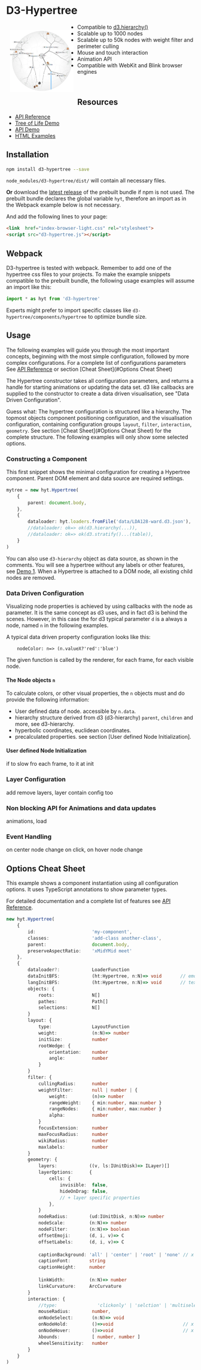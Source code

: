 <!--
<p align="justify">
<p align="center">
<a href="https://glouwa.github.io/d3-hypertree/">
  <img src="docs/img/screenshot-light-github.png?raw=true">
</a>
</p>
</p>
-->

<!--
<iframe width="590" height="590" src="https://glouwa.github.io/" frameborder="0" allowfullscreen="allowfullscreen"></iframe>

<iframe width="560" height="315" src="http://www.youtube.com/embed/t6kxOXOJj8E" frameborder="0" allowfullscreen="allowfullscreen"></iframe>
-->

# D3-Hypertree
<!--
<p align="justify">
<p align="center">
A Scalable Intercative Web Component for Hyperbolic Tree Visualisations.
</p>
</p>
-->

<a href="https://glouwa.github.io/d3-hypertree/"><img 
src="docs/img/screenshot-light-github.png?raw=true" width="170" align="left" hspace="10" vspace="16"></a>

- Compatible to [d3.hierarchy()](https://github.com/d3/d3-hierarchy#hierarchy) 
- Scalable up to 1000 nodes
- Scalable up to 50k nodes with weight filter and perimeter culling
- Mouse and touch interaction  
- Animation API 
- Compatible with WebKit and Blink browser engines
<br>



## Resources
- [API Reference](https://github.com/glouwa/d3-hypertree/blob/master/docs/readme.md)
- [Tree of Life Demo](https://hyperbolic-tree-of-life.github.io/)
- [API Demo](https://glouwa.github.io/d3-hypertree-examples/examples-html/mouse-events/)
- [HTML Examples](https://github.com/glouwa/d3-hypertree-examples/)

## Installation
```bash
npm install d3-hypertree --save
```
`node_modules/d3-hypertree/dist/` will contain all necessary files.

<b>Or</b> download the [latest release](https://cdn.jsdelivr.net/npm/d3-hypertree@1.1.0/dist/)
of the prebuilt bundle if npm is not used. 
The prebuilt bundle declares the global variable `hyt`, 
therefore an import as in the Webpack example below is not necessary.



And add the following lines to your page:
```html
<link  href="index-browser-light.css" rel="stylesheet">
<script src="d3-hypertree.js"></script>
```

## Webpack
D3-hypertree is tested with webpack. 
Remember to add one of the hypertree css files to your projects.
To make the example snippets compatible to the prebuilt bundle,
the following usage examples will assume an import like this:  
```typescript
import * as hyt from 'd3-hypertree'
```
Experts might prefer to import specific classes like `d3-hypertree/components/hypertree` to optimize bundle size.

## Usage
The following examples will guide you through the most important concepts, 
beginning with the most simple configuration, followed by more complex configurations.
For a complete list of configurations parameters 
See [API Reference](https://github.com/glouwa/d3-hypertree/blob/master/docs/readme.md) 
or section [Cheat Sheet](#Options Cheat Sheet)

The Hypertree constructor takes all configuration parameters, 
and returns a handle for starting animations or updating the data set.
d3 like callbacks are supplied to the constructor to create a data driven visualisation, 
see "Data Driven Configuration".

Guess what: The hypertree configuration is structured like a hierarchy.
The topmost objects component positioning configuration, 
and the visualisation configuration, 
containing configuration groups `layout`, `filter`, `interaction`, `geometry`.
See section [Cheat Sheet](#Options Cheat Sheet) for the complete structure.
The following examples will only show some selected options.

### Constructing a Component
This first snippet shows the minimal configuration for creating a Hypertree component.
Parent DOM element and data source are required settings.
```typescript
mytree = new hyt.Hypertree(
    {
        parent: document.body,        
    },
    {        
        dataloader: hyt.loaders.fromFile('data/LDA128-ward.d3.json'),
        //dataloader: ok=> ok(d3.hierarchy(...)),
        //dataloader: ok=> ok(d3.stratify()...(table)),        
    }
)
```
You can also use `d3-hierarchy` object as data source, as shown in the comments.
You will see a hypertree without any labels or other features, see [Demo 1](). 
When a Hypertree is attached to a DOM node, all existing child nodes are removed.

### Data Driven Configuration
Visualizing node properties is achieved by using callbacks with the node as parameter.
It is the same concept as d3 uses, and in fact d3 is behind the scenes. 
However, in this case the for d3 typical parameter `d` is a always a node,
named `n` in the following examples.

A typical data driven property configuration looks like this:
```
    nodeColor: n=> (n.valueX?'red':'blue')
```
The given function is called by the renderer, for each frame, for each visible node.

#### The Node objects `n`
To calculate colors, or other visual properties, the `n` objects must and do provide 
the following information: 
-   User defined data of node. accessible by `n.data`.
-   hierarchy structure derived from d3 (d3-hierarchy) `parent`, `children` and more,
    see d3-hierarchy.
-   hyperbolic coordinates, euclidean coordinates. 
-   precalculated properties. see section [User defined Node Initialization].


#### User defined Node Initialization
if to slow fro each frame, to it at init

### Layer Configuration 
add remove layers, layer contain config too

### Non blocking API for Animations and data updates
animations, load

### Event Handling
on center node change on click, on hover node change

## Options Cheat Sheet

This example shows a component instantiation using all configuration options. 
It uses TypeScript annotations to show parameter types.

For detailed documentation and a complete list of features see 
[API Reference](https://github.com/glouwa/d3-hypertree/blob/master/docs/readme.md).

```typescript
new hyt.Hypertree(
    {
        id:                     'my-component',
        classes:                'add-class another-class',
        parent:                 document.body,        
        preserveAspectRatio:    'xMidYMid meet'
    },
    {
        dataloader?:            LoaderFunction   
        dataInitBFS:            (ht:Hypertree, n:N)=> void       // emoji, imghref
        langInitBFS:            (ht:Hypertree, n:N)=> void       // text, wiki, clickable, cell,
        objects: {
            roots:              N[]
            pathes:             Path[]
            selections:         N[]    
        }
        layout: {
            type:               LayoutFunction
            weight:             (n:N)=> number
            initSize:           number
            rootWedge: {
                orientation:    number
                angle:          number
            }
        }
        filter: {
            cullingRadius:      number
            weightFilter:       null | number | {            
                weight:         (n)=> number
                rangeWeight:    { min:number, max:number }
                rangeNodes:     { min:number, max:number }
                alpha:          number
            }
            focusExtension:     number
            maxFocusRadius:     number
            wikiRadius:         number
            maxlabels:          number       
        }       
        geometry: {        
            layers:            ((v, ls:IUnitDisk)=> ILayer)[]
            layerOptions:      {
                cells: {
                    invisible:  false,
                    hideOnDrag: false,
                    // + layer specific properties 
                },
            }
            nodeRadius:        (ud:IUnitDisk, n:N)=> number
            nodeScale:         (n:N)=> number
            nodeFilter:        (n:N)=> boolean
            offsetEmoji:       (d, i, v)=> C
            offsetLabels:      (d, i, v)=> C

            captionBackground: 'all' | 'center' | 'root' | 'none' // x 
            captionFont:       string
            captionHeight:     number

            linkWidth:         (n:N)=> number
            linkCurvature:     ArcCurvature
        }
        interaction: {          
            //type:               'clickonly' | 'selction' | 'multiselection' | centernodeselectable'
            mouseRadius:        number,
            onNodeSelect:       (n:N)=> void
            onNodeHold:         ()=>void                          // x 
            onNodeHover:        ()=>void                          // x 
            λbounds:            [ number, number ]
            wheelSensitivity:   number
        }
    }
)
```
